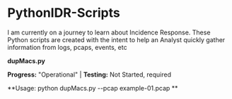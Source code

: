 # PythonIDR-Scripts
I am currently on a journey to learn about Incidence Response. These Python scripts are created with the intent to help an Analyst quickly gather information from logs, pcaps, events, etc 

**dupMacs.py**

**Progress:** "Operational" |  **Testing:** Not Started, required 

**Usage: python dupMacs.py --pcap example-01.pcap **


